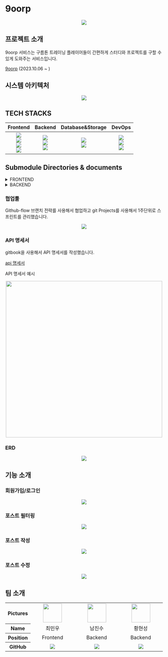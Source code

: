 # 9oorp

<div align="center"><img src="https://github.com/hstla/goorm-project/assets/83001865/6faa0a49-e25e-4670-be2c-0e901e009b9c"></div>


## 프로젝트 소개
9oorp 서비스는 구름톤 트레이닝 플레이어들이 간편하게 스터디와 프로젝트를 구할 수 있게 도와주는 서비스입니다.

[9oorp](http://9oorp.store/) (2023.10.06 ~ )


## 시스템 아키텍처
<div align="center"><img src="https://github.com/hstla/goorm-project/assets/83001865/9db43c34-017b-431e-9313-241d86e7c228"></div>



## TECH STACKS

|Frontend|Backend|Database&Storage|DevOps| 
| :----: | :---: |   :---------:  | :--: |
|<img src="https://img.shields.io/badge/React-61DAFB?style=for-the-badge&logo=React&logoColor=white"><br><img src="https://img.shields.io/badge/Redux-764ABC?style=for-the-badge&logo=Redux&logoColor=white"><br><img src="https://img.shields.io/badge/TypeScript-3178C6?style=for-the-badge&logo=TypeScript&logoColor=white"><br><img src="https://img.shields.io/badge/Tailwind CSS-06B6D4?style=for-the-badge&logo=Tailwind CSS&logoColor=white"><br>|<img src="https://img.shields.io/badge/Java-007396?style=for-the-badge&logo=Java&logoColor=white"><br><img src="https://img.shields.io/badge/Spring-37814A?style=for-the-badge&logo=Spring&logoColor=white"><br><img src="https://img.shields.io/badge/SpringBoot-85EA2D.svg?style=for-the-badge&logo=SpringBoot&logoColor=white">|<img src="https://img.shields.io/badge/mysql-4479A1?style=for-the-badge&logo=mysql&logoColor=white"><br><img src="https://img.shields.io/badge/Amazon RDS-527FFF?style=for-the-badge&logo=Amazon RDS&logoColor=white"><br>|<img src="https://img.shields.io/badge/Amazon EC2 -FF9900?style=for-the-badge&logo=Amazon EC2&logoColor=white"><br><img src="https://img.shields.io/badge/Github Actions-2088FF?style=for-the-badge&logo=Github Actions&logoColor=white"><br><img src="https://img.shields.io/badge/Amazon S3-569A31?style=for-the-badge&logo=Amazon S3&logoColor=white"><br> |


## Submodule Directories & documents

<details>
<summary> FRONTEND </summary>
 
 ```sh
    📦frontend
     ┣ 📂public
     ┃ ┣ 📜favicon.ico
     ┃ ┣ 📜index.html
     ┃ ┣ 📜logo192.png
     ┃ ┣ 📜logo512.png
     ┃ ┣ 📜manifest.json
     ┃ ┗ 📜robots.txt
     ┣ 📂src
     ┃ ┣ 📂assets
     ┃ ┃ ┣ 📜aws.png
     ┃ ┃ ┣ 📜box-arrow-up-right.svg
     ┃ ┃ ┣ 📜burger-menu.svg
     ┃ ┃ ┣ 📜chevron_left.svg
     ┃ ┃ ┣ 📜chevron_right.svg
     ┃ ┃ ┣ 📜close-outlined.svg
     ┃ ┃ ┣ 📜docker.png
     ┃ ┃ ┣ 📜down-outlined.svg
     ┃ ┃ ┣ 📜java.png
     ┃ ┃ ┣ 📜javascript.png
     ┃ ┃ ┣ 📜kubernetes.png
     ┃ ┃ ┣ 📜logo.png
     ┃ ┃ ┣ 📜python.png
     ┃ ┃ ┣ 📜react.png
     ┃ ┃ ┣ 📜redux.png
     ┃ ┃ ┣ 📜search-outlined.svg
     ┃ ┃ ┣ 📜spring.png
     ┃ ┃ ┣ 📜tensorflow.png
     ┃ ┃ ┗ 📜typescript.png
     ┃ ┣ 📂components
     ┃ ┃ ┣ 📂auth
     ┃ ┃ ┃ ┣ 📜authModal.tsx
     ┃ ┃ ┃ ┗ 📜sideMenu.tsx
     ┃ ┃ ┣ 📜card.tsx
     ┃ ┃ ┣ 📜dynamicImage.tsx
     ┃ ┃ ┣ 📜Header.tsx
     ┃ ┃ ┣ 📜Input.tsx
     ┃ ┃ ┣ 📜item.tsx
     ┃ ┃ ┣ 📜Layout.tsx
     ┃ ┃ ┣ 📜multiSelect.tsx
     ┃ ┃ ┣ 📜projectStudy.tsx
     ┃ ┃ ┣ 📜searchBar.tsx
     ┃ ┃ ┣ 📜singleSelect.tsx
     ┃ ┃ ┗ 📜toggle.tsx
     ┃ ┣ 📂declarations
     ┃ ┃ ┗ 📜draftjs-to-html.d.ts
     ┃ ┣ 📂libs
     ┃ ┃ ┣ 📜arrToString.ts
     ┃ ┃ ┣ 📜parseJwt.ts
     ┃ ┃ ┗ 📜utils.ts
     ┃ ┣ 📂pages
     ┃ ┃ ┣ 📜Main.tsx
     ┃ ┃ ┣ 📜NotFount.tsx
     ┃ ┃ ┣ 📜PostDetail.tsx
     ┃ ┃ ┣ 📜PostEdit.tsx
     ┃ ┃ ┗ 📜PostRegister.tsx
     ┃ ┣ 📂store
     ┃ ┃ ┣ 📂modules
     ┃ ┃ ┃ ┣ 📜curriculum.ts
     ┃ ┃ ┃ ┣ 📜index.ts
     ┃ ┃ ┃ ┗ 📜user.ts
     ┃ ┃ ┗ 📜index.ts
     ┃ ┣ 📂types
     ┃ ┃ ┣ 📜images.d.ts
     ┃ ┃ ┗ 📜index.ts
     ┃ ┣ 📜App.css
     ┃ ┣ 📜App.tsx
     ┃ ┣ 📜index.css
     ┃ ┣ 📜index.tsx
     ┃ ┗ 📜react-app-env.d.ts
     ┣ 📜.env
     ┣ 📜.env.production
     ┣ 📜.gitignore
     ┣ 📜package-lock.json
     ┣ 📜package.json
     ┣ 📜README.md
     ┣ 📜tailwind.config.js
     ┗ 📜tsconfig.json
 ```
 </details>


<details>
<summary> BACKEND </summary>
 
 ```sh
    📦backend
     ┣ 📂build
     ┃ ┣ 📂classes
     ┃ ┃ ┗ 📂java
     ┃ ┃ ┃ ┗ 📂main
     ┃ ┃ ┃ ┃ ┗ 📂com
     ┃ ┃ ┃ ┃ ┃ ┗ 📂goorp
     ┃ ┃ ┃ ┃ ┃ ┃ ┗ 📂backend
     ┃ ┃ ┃ ┃ ┃ ┃ ┃ ┣ 📂controller
     ┃ ┃ ┃ ┃ ┃ ┃ ┃ ┃ ┗ 📜homeController.class
     ┃ ┃ ┃ ┃ ┃ ┃ ┃ ┗ 📜BackendApplication.class
     ┃ ┣ 📂generated
     ┃ ┃ ┗ 📂sources
     ┃ ┃ ┃ ┣ 📂annotationProcessor
     ┃ ┃ ┃ ┃ ┗ 📂java
     ┃ ┃ ┃ ┃ ┃ ┗ 📂main
     ┃ ┃ ┃ ┗ 📂headers
     ┃ ┃ ┃ ┃ ┗ 📂java
     ┃ ┃ ┃ ┃ ┃ ┗ 📂main
     ┃ ┣ 📂tmp
     ┃ ┃ ┗ 📂compileJava
     ┃ ┃ ┃ ┗ 📜previous-compilation-data.bin
     ┃ ┗ 📜.DS_Store
     ┣ 📂gradle
     ┃ ┗ 📂wrapper
     ┃ ┃ ┣ 📜gradle-wrapper.jar
     ┃ ┃ ┗ 📜gradle-wrapper.properties
     ┣ 📂out
     ┃ ┣ 📂production
     ┃ ┃ ┣ 📂classes
     ┃ ┃ ┃ ┗ 📂com
     ┃ ┃ ┃ ┃ ┗ 📂goorp
     ┃ ┃ ┃ ┃ ┃ ┗ 📂backend
     ┃ ┃ ┃ ┃ ┃ ┃ ┣ 📂configuration
     ┃ ┃ ┃ ┃ ┃ ┃ ┃ ┣ 📜EncoderConfig.class
     ┃ ┃ ┃ ┃ ┃ ┃ ┃ ┣ 📜JwtExceptionFilter.class
     ┃ ┃ ┃ ┃ ┃ ┃ ┃ ┣ 📜JwtFilter.class
     ┃ ┃ ┃ ┃ ┃ ┃ ┃ ┣ 📜MemberDetails.class
     ┃ ┃ ┃ ┃ ┃ ┃ ┃ ┗ 📜SecurityConfig.class
     ┃ ┃ ┃ ┃ ┃ ┃ ┣ 📂controller
     ┃ ┃ ┃ ┃ ┃ ┃ ┃ ┣ 📜AuthenticationTestController.class
     ┃ ┃ ┃ ┃ ┃ ┃ ┃ ┣ 📜CommentController.class
     ┃ ┃ ┃ ┃ ┃ ┃ ┃ ┣ 📜HomeController.class
     ┃ ┃ ┃ ┃ ┃ ┃ ┃ ┣ 📜MemberController.class
     ┃ ┃ ┃ ┃ ┃ ┃ ┃ ┣ 📜PostController.class
     ┃ ┃ ┃ ┃ ┃ ┃ ┃ ┗ 📜TokenController.class
     ┃ ┃ ┃ ┃ ┃ ┃ ┣ 📂domain
     ┃ ┃ ┃ ┃ ┃ ┃ ┃ ┣ 📜Comment$CommentBuilder.class
     ┃ ┃ ┃ ┃ ┃ ┃ ┃ ┣ 📜Comment.class
     ┃ ┃ ┃ ┃ ┃ ┃ ┃ ┣ 📜Curriculum$CurriculumBuilder.class
     ┃ ┃ ┃ ┃ ┃ ┃ ┃ ┣ 📜Curriculum.class
     ┃ ┃ ┃ ┃ ┃ ┃ ┃ ┣ 📜Member$MemberBuilder.class
     ┃ ┃ ┃ ┃ ┃ ┃ ┃ ┣ 📜Member.class
     ┃ ┃ ┃ ┃ ┃ ┃ ┃ ┣ 📜Post$PostBuilder.class
     ┃ ┃ ┃ ┃ ┃ ┃ ┃ ┗ 📜Post.class
     ┃ ┃ ┃ ┃ ┃ ┃ ┣ 📂dto
     ┃ ┃ ┃ ┃ ┃ ┃ ┃ ┣ 📜ApiErrorResponseDto$ApiErrorResponseDtoBuilder.class
     ┃ ┃ ┃ ┃ ┃ ┃ ┃ ┣ 📜ApiErrorResponseDto.class
     ┃ ┃ ┃ ┃ ┃ ┃ ┃ ┣ 📜ApiResponseDto$ApiResponseDtoBuilder.class
     ┃ ┃ ┃ ┃ ┃ ┃ ┃ ┣ 📜ApiResponseDto.class
     ┃ ┃ ┃ ┃ ┃ ┃ ┃ ┣ 📜CommentRequestDto.class
     ┃ ┃ ┃ ┃ ┃ ┃ ┃ ┣ 📜CommentResponseDto.class
     ┃ ┃ ┃ ┃ ┃ ┃ ┃ ┣ 📜MemberJoinDto.class
     ┃ ┃ ┃ ┃ ┃ ┃ ┃ ┣ 📜MemberLoginDto.class
     ┃ ┃ ┃ ┃ ┃ ┃ ┃ ┣ 📜PostRequestDTO.class
     ┃ ┃ ┃ ┃ ┃ ┃ ┃ ┗ 📜PostResponseDTO.class
     ┃ ┃ ┃ ┃ ┃ ┃ ┣ 📂exception
     ┃ ┃ ┃ ┃ ┃ ┃ ┃ ┣ 📜CommentException.class
     ┃ ┃ ┃ ┃ ┃ ┃ ┃ ┣ 📜ErrorCode.class
     ┃ ┃ ┃ ┃ ┃ ┃ ┃ ┣ 📜ExceptionManager.class
     ┃ ┃ ┃ ┃ ┃ ┃ ┃ ┣ 📜MemberException.class
     ┃ ┃ ┃ ┃ ┃ ┃ ┃ ┗ 📜PostException.class
     ┃ ┃ ┃ ┃ ┃ ┃ ┣ 📂repository
     ┃ ┃ ┃ ┃ ┃ ┃ ┃ ┣ 📜CommentRepository.class
     ┃ ┃ ┃ ┃ ┃ ┃ ┃ ┣ 📜CurriculumRepository.class
     ┃ ┃ ┃ ┃ ┃ ┃ ┃ ┣ 📜MemberRepository.class
     ┃ ┃ ┃ ┃ ┃ ┃ ┃ ┣ 📜PostRepository.class
     ┃ ┃ ┃ ┃ ┃ ┃ ┃ ┗ 📜PostSpecification.class
     ┃ ┃ ┃ ┃ ┃ ┃ ┣ 📂service
     ┃ ┃ ┃ ┃ ┃ ┃ ┃ ┣ 📜CommentService.class
     ┃ ┃ ┃ ┃ ┃ ┃ ┃ ┣ 📜MemberService.class
     ┃ ┃ ┃ ┃ ┃ ┃ ┃ ┗ 📜PostService.class
     ┃ ┃ ┃ ┃ ┃ ┃ ┣ 📂utils
     ┃ ┃ ┃ ┃ ┃ ┃ ┃ ┗ 📜JwtUtil.class
     ┃ ┃ ┃ ┃ ┃ ┃ ┗ 📜BackendApplication.class
     ┃ ┃ ┗ 📂resources
     ┃ ┃ ┃ ┣ 📜application.yml
     ┃ ┃ ┃ ┗ 📜errors.properties
     ┃ ┗ 📂test
     ┃ ┃ ┗ 📂classes
     ┃ ┃ ┃ ┣ 📂com
     ┃ ┃ ┃ ┃ ┗ 📂goorp
     ┃ ┃ ┃ ┃ ┃ ┗ 📂backend
     ┃ ┃ ┃ ┃ ┃ ┃ ┣ 📜BackendApplicationTests.class
     ┃ ┃ ┃ ┃ ┃ ┃ ┗ 📜PostTest.class
     ┃ ┃ ┃ ┗ 📂generated_tests
     ┣ 📂src
     ┃ ┣ 📂main
     ┃ ┃ ┣ 📂generated
     ┃ ┃ ┣ 📂java
     ┃ ┃ ┃ ┗ 📂com
     ┃ ┃ ┃ ┃ ┗ 📂goorp
     ┃ ┃ ┃ ┃ ┃ ┗ 📂backend
     ┃ ┃ ┃ ┃ ┃ ┃ ┣ 📂config
     ┃ ┃ ┃ ┃ ┃ ┃ ┃ ┗ 📜WebConfig.java
     ┃ ┃ ┃ ┃ ┃ ┃ ┣ 📂configuration
     ┃ ┃ ┃ ┃ ┃ ┃ ┃ ┣ 📜EncoderConfig.java
     ┃ ┃ ┃ ┃ ┃ ┃ ┃ ┣ 📜JwtExceptionFilter.java
     ┃ ┃ ┃ ┃ ┃ ┃ ┃ ┣ 📜JwtFilter.java
     ┃ ┃ ┃ ┃ ┃ ┃ ┃ ┣ 📜MemberDetails.java
     ┃ ┃ ┃ ┃ ┃ ┃ ┃ ┗ 📜SecurityConfig.java
     ┃ ┃ ┃ ┃ ┃ ┃ ┣ 📂controller
     ┃ ┃ ┃ ┃ ┃ ┃ ┃ ┣ 📜AuthenticationTestController.java
     ┃ ┃ ┃ ┃ ┃ ┃ ┃ ┣ 📜CommentController.java
     ┃ ┃ ┃ ┃ ┃ ┃ ┃ ┣ 📜HomeController.java
     ┃ ┃ ┃ ┃ ┃ ┃ ┃ ┣ 📜MemberController.java
     ┃ ┃ ┃ ┃ ┃ ┃ ┃ ┣ 📜PostController.java
     ┃ ┃ ┃ ┃ ┃ ┃ ┃ ┗ 📜TokenController.java
     ┃ ┃ ┃ ┃ ┃ ┃ ┣ 📂domain
     ┃ ┃ ┃ ┃ ┃ ┃ ┃ ┣ 📜Comment.java
     ┃ ┃ ┃ ┃ ┃ ┃ ┃ ┣ 📜Curriculum.java
     ┃ ┃ ┃ ┃ ┃ ┃ ┃ ┣ 📜Member.java
     ┃ ┃ ┃ ┃ ┃ ┃ ┃ ┗ 📜Post.java
     ┃ ┃ ┃ ┃ ┃ ┃ ┣ 📂dto
     ┃ ┃ ┃ ┃ ┃ ┃ ┃ ┣ 📜ApiErrorResponseDto.java
     ┃ ┃ ┃ ┃ ┃ ┃ ┃ ┣ 📜ApiResponseDto.java
     ┃ ┃ ┃ ┃ ┃ ┃ ┃ ┣ 📜CommentRequestDto.java
     ┃ ┃ ┃ ┃ ┃ ┃ ┃ ┣ 📜CommentResponseDto.java
     ┃ ┃ ┃ ┃ ┃ ┃ ┃ ┣ 📜MemberJoinDto.java
     ┃ ┃ ┃ ┃ ┃ ┃ ┃ ┣ 📜MemberLoginDto.java
     ┃ ┃ ┃ ┃ ┃ ┃ ┃ ┣ 📜PostRequestDTO.java
     ┃ ┃ ┃ ┃ ┃ ┃ ┃ ┗ 📜PostResponseDTO.java
     ┃ ┃ ┃ ┃ ┃ ┃ ┣ 📂exception
     ┃ ┃ ┃ ┃ ┃ ┃ ┃ ┣ 📜CommentException.java
     ┃ ┃ ┃ ┃ ┃ ┃ ┃ ┣ 📜ErrorCode.java
     ┃ ┃ ┃ ┃ ┃ ┃ ┃ ┣ 📜ExceptionManager.java
     ┃ ┃ ┃ ┃ ┃ ┃ ┃ ┣ 📜MemberException.java
     ┃ ┃ ┃ ┃ ┃ ┃ ┃ ┗ 📜PostException.java
     ┃ ┃ ┃ ┃ ┃ ┃ ┣ 📂repository
     ┃ ┃ ┃ ┃ ┃ ┃ ┃ ┣ 📜CommentRepository.java
     ┃ ┃ ┃ ┃ ┃ ┃ ┃ ┣ 📜CurriculumRepository.java
     ┃ ┃ ┃ ┃ ┃ ┃ ┃ ┣ 📜MemberRepository.java
     ┃ ┃ ┃ ┃ ┃ ┃ ┃ ┣ 📜PostRepository.java
     ┃ ┃ ┃ ┃ ┃ ┃ ┃ ┗ 📜PostSpecification.java
     ┃ ┃ ┃ ┃ ┃ ┃ ┣ 📂service
     ┃ ┃ ┃ ┃ ┃ ┃ ┃ ┣ 📜CommentService.java
     ┃ ┃ ┃ ┃ ┃ ┃ ┃ ┣ 📜MemberService.java
     ┃ ┃ ┃ ┃ ┃ ┃ ┃ ┗ 📜PostService.java
     ┃ ┃ ┃ ┃ ┃ ┃ ┣ 📂utils
     ┃ ┃ ┃ ┃ ┃ ┃ ┃ ┗ 📜JwtUtil.java
     ┃ ┃ ┃ ┃ ┃ ┃ ┗ 📜BackendApplication.java
     ┃ ┃ ┗ 📂resources
     ┃ ┃ ┃ ┣ 📂static
     ┃ ┃ ┃ ┣ 📂templates
     ┃ ┃ ┃ ┣ 📜application.yml
     ┃ ┃ ┃ ┗ 📜errors.properties
     ┃ ┣ 📂test
     ┃ ┃ ┗ 📂java
     ┃ ┃ ┃ ┗ 📂com
     ┃ ┃ ┃ ┃ ┗ 📂goorp
     ┃ ┃ ┃ ┃ ┃ ┗ 📂backend
     ┃ ┃ ┃ ┃ ┃ ┃ ┣ 📂controller
     ┃ ┃ ┃ ┃ ┃ ┃ ┃ ┗ 📜MemberControllerTest.java
     ┃ ┃ ┃ ┃ ┃ ┃ ┗ 📜BackendApplicationTests.java
     ┃ ┗ 📜.DS_Store
     ┣ 📜.DS_Store
     ┣ 📜.gitignore
     ┣ 📜README.md
     ┣ 📜build.gradle
     ┣ 📜gradlew
     ┣ 📜gradlew.bat
     ┗ 📜settings.gradle
 ```
 </details>

### 협업툴

Github-flow 브랜치 전략를 사용해서 협업하고 git Projects를 사용해서 1주단위로 스프린트를 관리했습니다.

<div align="center"><img src="https://github.com/hstla/goorm-project/assets/83001865/b230d24c-ad37-4e1c-90d9-0e9dc6791fa3"></div>


### API 명세서

gitbook을 사용해서 API 명세서를 작성했습니다.


[api 명세서](https://9oorp.gitbook.io/ver1/)

API 명세서 예시
<div align="center"><img src="https://github.com/hstla/goorm-project/assets/83001865/0e6ef6d2-577d-409e-978d-1e15f8882bf4" width="500"></div>


 ### ERD

<div align="center"><img src="https://github.com/hstla/goorm-project/assets/83001865/8fdfc209-641a-4fb3-bd82-d3fcb067509a"></div>


## 기능 소개

### 회원가입/로그인

<div align="center"><img src="https://github.com/9oorp/9oorp/assets/83001865/b172fac8-7daa-4f51-897c-e66607f6d458"></div>

### 포스트 필터링

<div align="center"><img src="https://github.com/9oorp/9oorp/assets/83001865/30dcca58-3867-4081-9126-348bd6c9043b"></div>

### 포스트 작성

<div align="center"><img src="https://github.com/9oorp/9oorp/assets/83001865/cb9e2d82-5bd8-4bc3-930c-65f5f6a3561c"></div>

### 포스트 수정

<div align="center"><img src="https://github.com/9oorp/9oorp/assets/83001865/92fc0531-9d20-4548-8984-68759a0066b1"></div>



## 팀 소개

<table width="500" align="center">
<tbody>
<tr>
<th>Pictures</th>
<td width="100" align="center">
<a href="https://github.com/choiminwoo98">
<img src="https://avatars.githubusercontent.com/u/61531483?v=4" width="60" height="60">
</a>
</td>
<td width="100" align="center">
<a href="https://github.com/wlstnam">
<img src="https://avatars.githubusercontent.com/u/127458907?v=4" width="60" height="60">
</a>
</td>
<td width="100" align="center">
<a href="https://github.com/hstla">
<img src="https://user-images.githubusercontent.com/97827316/215991535-aa0d5aeb-363c-41a7-a114-c1448d58d9f1.png" width="60" height="60">
</a>
</td>
</tr>
<tr>
<th>Name</th>
<td width="100" align="center">최민우</td>
<td width="100" align="center">남진수</td>
<td width="100" align="center">황현성</td>
</tr>
<tr>
<th>Position</th>
<td width="150" align="center">
Frontend<br>
</td>
<td width="150" align="center">
Backend<br>
</td>
<td width="150" align="center">
Backend<br>
</td>
</tr>
<tr>
<th>GitHub</th>
<td width="100" align="center">
<a href="https://github.com/choiminwoo98">
<img src="http://img.shields.io/badge/choiminwoo98-green?style=social&logo=github"/>
</a>
</td>
<td width="100" align="center">
<a href="https://github.com/wlstnam">
<img src="http://img.shields.io/badge/wlstnam-green?style=social&logo=github"/>
</a>
</td>
<td width="100" align="center">
<a href="https://github.com/hstla">
<img src="http://img.shields.io/badge/hstla-green?style=social&logo=github"/>
</a>
</td>
</tr>
</tbody>
</table>
